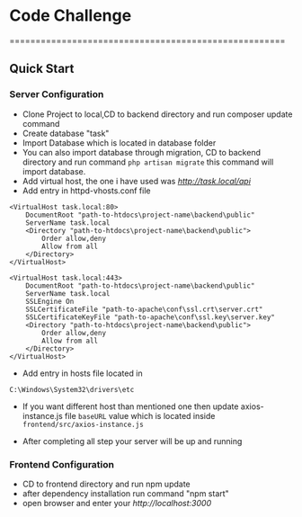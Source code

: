 # Code Challenge
=====================================================

## Quick Start

### Server Configuration

* Clone Project to local,CD to backend directory and run composer update command
* Create database "task"
* Import Database which is located in database folder
* You can also import database through migration, CD to backend directory and run command
```php artisan migrate``` this command will import database.
* Add virtual host, the one i have used was *http://task.local/api*
* Add entry in httpd-vhosts.conf file
```
<VirtualHost task.local:80>
	DocumentRoot "path-to-htdocs\project-name\backend\public"
	ServerName task.local
	<Directory "path-to-htdocs\project-name\backend\public">
		Order allow,deny
		Allow from all
	</Directory>
</VirtualHost>

<VirtualHost task.local:443>
	DocumentRoot "path-to-htdocs\project-name\backend\public"
	ServerName task.local
	SSLEngine On
	SSLCertificateFile "path-to-apache\conf\ssl.crt\server.crt"
	SSLCertificateKeyFile "path-to-apache\conf\ssl.key\server.key"
	<Directory "path-to-htdocs\project-name\backend\public">
		Order allow,deny
		Allow from all
	</Directory>
</VirtualHost>
``` 
*  Add entry in hosts file located in

```C:\Windows\System32\drivers\etc```

* If you want different host than mentioned one then update axios-instance.js file ```baseURL``` value which is located
inside ```frontend/src/axios-instance.js```

* After completing all step your server will be up and running

### Frontend Configuration

* CD to frontend directory and run npm update
* after dependency installation run command "npm start"
* open browser and enter your *http://localhost:3000*

   












